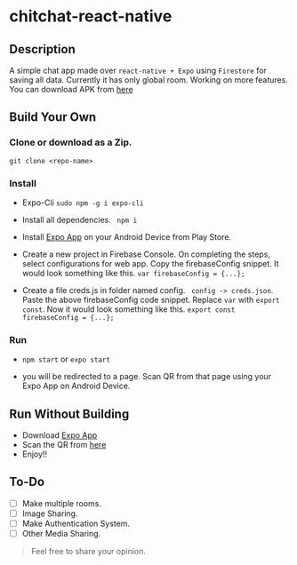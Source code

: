 # chitchat-react-native

## Description

A simple chat app made over `react-native + Expo` using `Firestore` for saving all data.
Currently it has only global room. Working on more features. You can download APK from [here](https://drive.google.com/file/d/1AsN6GTd-odZZZ2fUklKBXEXzfZHxL0L3/view?usp=sharing)

## Build Your Own

  ### Clone or download as a Zip.
  `git clone <repo-name>`

  ### Install

  - Expo-Cli
  `sudo npm -g i expo-cli`

  - Install all dependencies.
  ` npm i`

  - Install [Expo App](https://play.google.com/store/apps/details?id=host.exp.exponent&hl=en_IN&gl=US) on your Android Device from Play Store.
  
  - Create a new project in Firebase Console. On completing the steps, select configurations for web app. Copy the firebaseConfig snippet. It would look something like this. `var firebaseConfig = {...};`
  
  - Create a file creds.js in folder named config. ` config -> creds.json`. Paste the above firebaseConfig code snippet. Replace `var` with `export const`. Now it would look something like this. `export const firebaseConfig = {...};`

  ### Run

  - `npm start` or `expo start`

  - you will be redirected to a page. Scan QR from that page using your Expo App on Android Device.

## Run Without Building

- Download [Expo App](https://play.google.com/store/apps/details?id=host.exp.exponent&hl=en_IN&gl=US)
- Scan the QR from [here](https://expo.io/@shellkore/projects/chitchat)
- Enjoy!!

## To-Do

- [ ] Make multiple rooms.
- [ ] Image Sharing.
- [ ] Make Authentication System.
- [ ] Other Media Sharing.

> Feel free to share your opinion.

